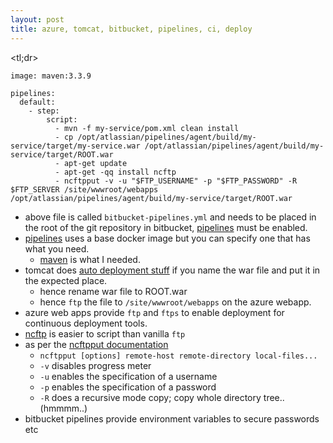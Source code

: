 ```yaml
---
layout: post
title: azure, tomcat, bitbucket, pipelines, ci, deploy
---
```


<tl;dr>

```
image: maven:3.3.9

pipelines:
  default:
    - step:
        script:
          - mvn -f my-service/pom.xml clean install
          - cp /opt/atlassian/pipelines/agent/build/my-service/target/my-service.war /opt/atlassian/pipelines/agent/build/my-service/target/ROOT.war
          - apt-get update
          - apt-get -qq install ncftp
          - ncftpput -v -u "$FTP_USERNAME" -p "$FTP_PASSWORD" -R $FTP_SERVER /site/wwwroot/webapps /opt/atlassian/pipelines/agent/build/my-service/target/ROOT.war
```

* above file is called `bitbucket-pipelines.yml` and needs to be placed in the root of the git repository in bitbucket, [pipelines](https://confluence.atlassian.com/bitbucket/configure-bitbucket-pipelines-yml-792298910.html) must be enabled.
* [pipelines](https://confluence.atlassian.com/bitbucket/configure-bitbucket-pipelines-yml-792298910.html) uses a base docker image but you can specify one that has what you need.
  * [maven](http://maven.apache.org/) is what I needed.
* tomcat does [auto deployment stuff](https://tomcat.apache.org/tomcat-8.0-doc/config/host.html#Automatic_Application_Deployment) if you name the war file and put it in the expected place.
  * hence rename war file to ROOT.war
  * hence `ftp` the file to `/site/wwwroot/webapps` on the azure webapp.
* azure web apps provide `ftp` and `ftps` to enable deployment for continuous deployment tools. 
* [ncftp](http://www.ncftp.com/ncftp/) is easier to script than vanilla `ftp`
* as per the [ncftpput documentation](http://www.ncftp.com/ncftp/doc/ncftpput.html) 
  * `ncftpput [options] remote-host remote-directory local-files...`
  * `-v` disables progress meter
  * `-u` enables the specification of a username
  * `-p` enables the specification of a password
  * `-R` does a recursive mode copy; copy whole directory tree.. (hmmmm..)
* bitbucket pipelines provide environment variables to secure passwords etc
  
